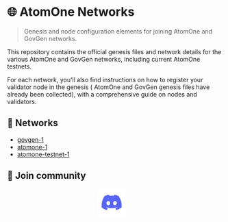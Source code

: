# 🌐 AtomOne Networks

> Genesis and node configuration elements for joining AtomOne and GovGen networks.

This repository contains the official genesis files and network details for the various AtomOne and GovGen networks, including current AtomOne testnets.

For each network, you'll also find instructions on how to register your validator node in the genesis ( AtomOne and GovGen genesis files have already been collected), with a comprehensive guide on nodes and validators.

## 🔗 Networks

- [govgen-1](./govgen-1/README.md)
- [atomone-1](./atomone-1/README.md)
- [atomone-testnet-1](./atomone-testnet-1/README.md)

## 👥 Join community

<p align="center">
  <a href="https://discord.gg/atomone"><img src="/.github/assets/discord.svg" width="64" /></a>
  &nbsp; &nbsp;
</p>
